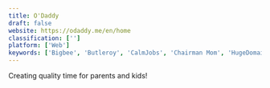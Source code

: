 ```yaml
---
title: O'Daddy
draft: false 
website: https://odaddy.me/en/home
classification: ['']
platform: ['Web']
keywords: ['Bigbee', 'Butleroy', 'CalmJobs', 'Chairman Mom', 'HugeDomains', 'Jugglr', 'KidPass', 'Kyndor', 'Monkey KID Sensor', 'My Playparks', 'Pearachute', 'Picniic', 'Pixela', "S'moresUp", 'SmartCoparent', 'Tankee', 'Tep', 'The Nudge', 'Winnie', 'Winnie Parenting Communities', 'Yuggler', 'unGlue']
---
```

Creating quality time for parents and kids!